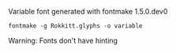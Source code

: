 Variable font generated with fontmake 1.5.0.dev0

```
fontmake -g Rokkitt.glyphs -o variable
```

Warning: Fonts don't have hinting
